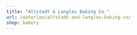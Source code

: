 ```yaml
---
title: "Altstadt & Langlas Baking Co."
url: /waterloo/altstadt-and-langlas-baking-co/
shop: bakery
---
```

